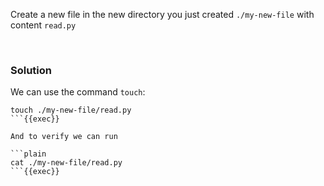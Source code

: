 
Create a new file in the new directory you just created `./my-new-file` with content `read.py`

<br>

### Solution
We can use the command `touch`:

```plain
touch ./my-new-file/read.py
```{{exec}}

And to verify we can run

```plain
cat ./my-new-file/read.py
```{{exec}}
